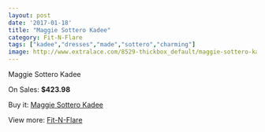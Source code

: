 ```yaml
---
layout: post
date: '2017-01-18'
title: "Maggie Sottero Kadee"
category: Fit-N-Flare
tags: ["kadee","dresses","made","sottero","charming"]
image: http://www.extralace.com/8529-thickbox_default/maggie-sottero-kadee.jpg
---
```

Maggie Sottero Kadee

On Sales: **$423.98**
<a href="https://www.extralace.com/fit-n-flare/4050-maggie-sottero-kadee.html"><amp-img layout="responsive" width="600" height="600" src="//www.extralace.com/8529-thickbox_default/maggie-sottero-kadee.jpg" alt="Maggie Sottero Kadee 0" /></a>
<a href="https://www.extralace.com/fit-n-flare/4050-maggie-sottero-kadee.html"><amp-img layout="responsive" width="600" height="600" src="//www.extralace.com/8530-thickbox_default/maggie-sottero-kadee.jpg" alt="Maggie Sottero Kadee 1" /></a>

Buy it: [Maggie Sottero Kadee](https://www.extralace.com/fit-n-flare/4050-maggie-sottero-kadee.html "Maggie Sottero Kadee")

View more: [Fit-N-Flare](https://www.extralace.com/4-fit-n-flare "Fit-N-Flare")